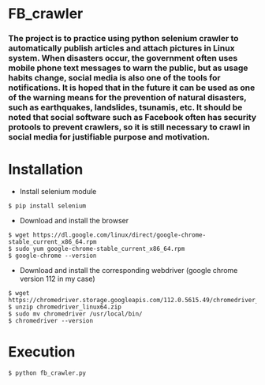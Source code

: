 # FB_crawler
### The project is to practice using python selenium crawler to automatically publish articles and attach pictures in Linux system. When disasters occur, the government often uses mobile phone text messages to warn the public, but as usage habits change, social media is also one of the tools for notifications. It is hoped that in the future it can be used as one of the warning means for the prevention of natural disasters, such as earthquakes, landslides, tsunamis, etc. It should be noted that social software such as Facebook often has security protools to prevent crawlers, so it is still necessary to crawl in social media for justifiable purpose and motivation.

# Installation
* Install selenium module
```
$ pip install selenium
```
* Download and install the browser
```
$ wget https://dl.google.com/linux/direct/google-chrome-stable_current_x86_64.rpm
$ sudo yum google-chrome-stable_current_x86_64.rpm
$ google-chrome --version
```
* Download and install the corresponding webdriver (google chrome version 112 in my case)
```
$ wget https://chromedriver.storage.googleapis.com/112.0.5615.49/chromedriver_linux64.zip
$ unzip chromedriver_linux64.zip
$ sudo mv chromedriver /usr/local/bin/
$ chromedriver --version
```

# Execution
```
$ python fb_crawler.py
```
